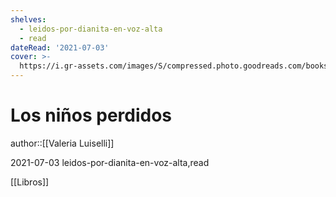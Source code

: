 ```yaml
---
shelves:
  - leidos-por-dianita-en-voz-alta
  - read
dateRead: '2021-07-03'
cover: >-
  https://i.gr-assets.com/images/S/compressed.photo.goodreads.com/books/1487707515l/33120866._SY475_.jpg
---
```

# Los niños perdidos

author::[[Valeria Luiselli]]

2021-07-03
leidos-por-dianita-en-voz-alta,read

[[Libros]]
